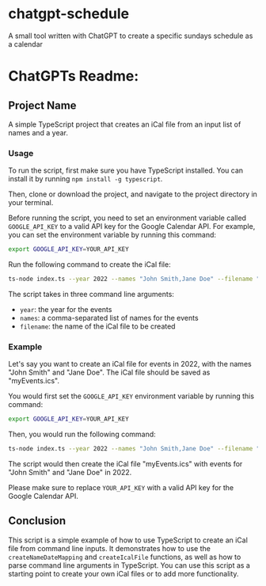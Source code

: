 # chatgpt-schedule
A small tool written with ChatGPT to create a specific sundays schedule as a calendar

# ChatGPTs Readme:

## Project Name

A simple TypeScript project that creates an iCal file from an input list of names and a year.

### Usage

To run the script, first make sure you have TypeScript installed. You can install it by running `npm install -g typescript`.

Then, clone or download the project, and navigate to the project directory in your terminal.

Before running the script, you need to set an environment variable called `GOOGLE_API_KEY` to a valid API key for the Google Calendar API. For example, you can set the environment variable by running this command:

```bash
export GOOGLE_API_KEY=YOUR_API_KEY
```
Run the following command to create the iCal file:

```bash
ts-node index.ts --year 2022 --names "John Smith,Jane Doe" --filename "myEvents.ics"
```

The script takes in three command line arguments:
- `year`: the year for the events
- `names`: a comma-separated list of names for the events
- `filename`: the name of the iCal file to be created

### Example

Let's say you want to create an iCal file for events in 2022, with the names "John Smith" and "Jane Doe". The iCal file should be saved as "myEvents.ics".

You would first set the `GOOGLE_API_KEY` environment variable by running this command:

```bash
export GOOGLE_API_KEY=YOUR_API_KEY
```

Then, you would run the following command:

```bash
ts-node index.ts --year 2022 --names "John Smith,Jane Doe" --filename "myEvents.ics"
```

The script would then create the iCal file "myEvents.ics" with events for "John Smith" and "Jane Doe" in 2022.

Please make sure to replace `YOUR_API_KEY` with a valid API key for the Google Calendar API.

## Conclusion

This script is a simple example of how to use TypeScript to create an iCal file from command line inputs. It demonstrates how to use the `createNameDateMapping` and `createIcalFile` functions, as well as how to parse command line arguments in TypeScript. You can use this script as a starting point to create your own iCal files or to add more functionality.